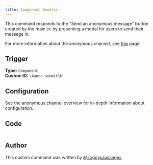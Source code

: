 ```yaml
---
title: Component Handler
---
```


This command responds to the "Send an anonymous message" button created by the main cc by presenting a modal for users
to send their message in.

For more information about the anonymous channel, see [this](overview) page.

## Trigger

**Type:** `Component`<br />
**Custom ID:** `\Aanon_submit\b`

## Configuration

See the [anonymous channel overview](overview/#configuration) for in-depth information about configuration.

## Code

```gotmpl file=../../../../src/fun/anon_channel/component_handler.go.tmpl

```

## Author

This custom command was written by [@soggysaussages](https://github.com/SoggySaussages).
